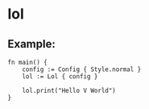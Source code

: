 # lol

## Example:
```
fn main() {
	config := Config { Style.normal }
	lol := Lol { config }

	lol.print("Hello V World")
}
```
